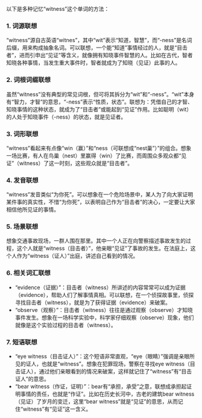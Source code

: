 以下是多种记忆“witness”这个单词的方法：

### 1. 词源联想
“witness”源自古英语“witnes”，其中“wit”表示“知道，智慧”，而“-ness”是名词后缀，用来构成抽象名词。可以联想，一个能“知道”事情经过的人，就是“目击者”，进而引申出“见证”等含义，就像拥有知晓事件智慧的人。比如在古代，智者知晓各种事情，当发生重大事件时，智者就成为了知晓（见证）此事的人。

### 2. 词根词缀联想
虽然“witness”没有典型的常见词根，但可将其拆分为“wit”和“-ness”。“wit”本身有“智力，才智”的意思，“-ness”表示“性质，状态”。联想为：凭借自己的才智、知晓事情的这种状态，就成为了“目击者”或能起到“见证”作用。比如聪明（wit）的人处于知晓事件（-ness）的状态，就是见证者。

### 3. 词形联想
“witness”看起来有点像“win（赢）”和“ness（可联想成“nest巢”）”的组合。想象一场比赛，有人在鸟巢（nest）里赢得（win）了比赛，而周围众多观众都“见证”（witness）了这一时刻，这些观众就是“目击者”。

### 4. 发音联想
“witness”发音类似“为你死”。可以想象在一个危险场景中，某人为了向大家证明某件事的真实性，不惜“为你死”，以表明自己作为“目击者”的决心，一定要让大家相信他所见证的事情。

### 5. 场景联想
想象交通事故现场，一群人围在那里。其中一个人正在向警察描述事故发生的过程，这个人就是“witness（目击者）”，他亲眼“见证”了事故的发生。在法庭上，这个人作为“witness（证人）”出庭，讲述自己看到的情况。

### 6. 相关词汇联想
- “evidence（证据）”：目击者（witness）所讲述的内容常常可以成为证据（evidence），帮助人们了解事情真相。可以联想，在一个侦探故事里，侦探寻找目击者（witness），就是为了获得证据（evidence）来破案。
- “observe（观察）”：目击者（witness）往往是通过观察（observe）才知晓事件发生。想象在一场科学实验中，科学家仔细观察（observe）现象，他们就像是这个实验过程的目击者（witness）。

### 7. 短语联想
- “eye witness（目击证人）”：这个短语非常直观，“eye（眼睛）”强调是亲眼所见的证人，也就是“witness”。想象在犯罪现场，警察在寻找eye witness（目击证人），通过他们亲眼看到的情况来破案，这样就记住了“witness”有“目击证人”的意思。
- “bear witness（作证，证明）”：bear有“承担，承受”之意，联想成承担起证明事情的责任，也就是“作证”。比如在历史长河中，古老的建筑bear witness（见证）了岁月的变迁，这里“bear witness”就是“见证”的意思，从而记住“witness”有“见证”这一含义。 